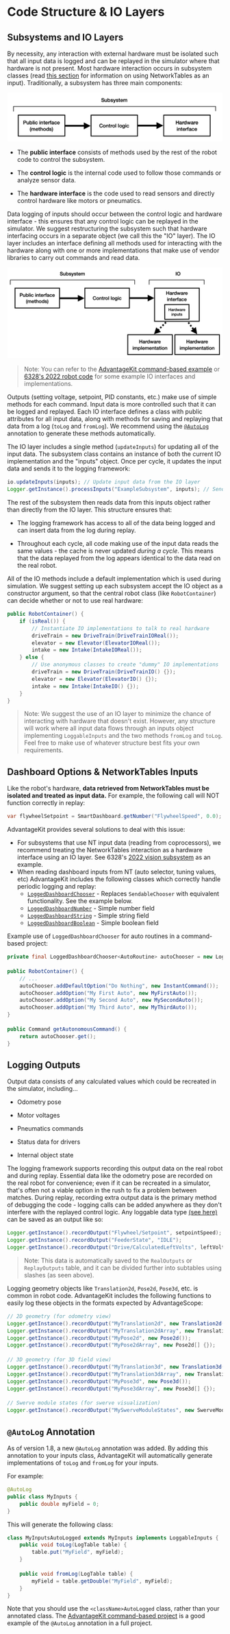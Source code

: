 # Code Structure & IO Layers

## Subsystems and IO Layers

By necessity, any interaction with external hardware must be isolated such that all input data is logged and can be replayed in the simulator where that hardware is not present. Most hardware interaction occurs in subsystem classes (read [this section](#dashboard-options--networktables-inputs) for information on using NetworkTables as an input). Traditionally, a subsystem has three main components:

![Diagram of traditional subsystem](resources/subsystem-1.png)

- The **public interface** consists of methods used by the rest of the robot code to control the subsystem.

- The **control logic** is the internal code used to follow those commands or analyze sensor data.

- The **hardware interface** is the code used to read sensors and directly control hardware like motors or pneumatics.

Data logging of inputs should occur between the control logic and hardware interface - this ensures that any control logic can be replayed in the simulator. We suggest restructuring the subsystem such that hardware interfacing occurs in a separate object (we call this the "IO" layer). The IO layer includes an interface defining all methods used for interacting with the hardware along with one or more implementations that make use of vendor libraries to carry out commands and read data.

![Diagram of restructured subsystem](resources/subsystem-2.png)

> Note: You can refer to the [AdvantageKit command-based example](INSTALLATION.md#new-projects) or [6328's 2022 robot code](https://github.com/Mechanical-Advantage/RobotCode2022/tree/main/src/main/java/frc/robot/subsystems) for some example IO interfaces and implementations.

Outputs (setting voltage, setpoint, PID constants, etc.) make use of simple methods for each command. Input data is more controlled such that it can be logged and replayed. Each IO interface defines a class with public attributes for all input data, along with methods for saving and replaying that data from a log (`toLog` and `fromLog`). We recommend using the [`@AutoLog`](#autolog-annotation) annotation to generate these methods automatically.

The IO layer includes a single method (`updateInputs`) for updating all of the input data. The subsystem class contains an instance of both the current IO implementation and the "inputs" object. Once per cycle, it updates the input data and sends it to the logging framework:

```java
io.updateInputs(inputs); // Update input data from the IO layer
Logger.getInstance().processInputs("ExampleSubsystem", inputs); // Send input data to the logging framework (or update from the log during replay)
```

The rest of the subsystem then reads data from this inputs object rather than directly from the IO layer. This structure ensures that:

- The logging framework has access to all of the data being logged and can insert data from the log during replay.

- Throughout each cycle, all code making use of the input data reads the same values - the cache is never updated _during a cycle_. This means that the data replayed from the log appears identical to the data read on the real robot.

All of the IO methods include a default implementation which is used during simulation. We suggest setting up each subsystem accept the IO object as a constructor argument, so that the central robot class (like `RobotContainer`) can decide whether or not to use real hardware:

```java
public RobotContainer() {
    if (isReal()) {
        // Instantiate IO implementations to talk to real hardware
        driveTrain = new DriveTrain(DriveTrainIOReal());
        elevator = new Elevator(ElevatorIOReal());
        intake = new Intake(IntakeIOReal());
    } else {
        // Use anonymous classes to create "dummy" IO implementations
        driveTrain = new DriveTrain(DriveTrainIO() {});
        elevator = new Elevator(ElevatorIO() {});
        intake = new Intake(IntakeIO() {});
    }
}
```

> Note: We suggest the use of an IO layer to minimize the chance of interacting with hardware that doesn't exist. However, any structure will work where all input data flows through an inputs object implementing `LoggableInputs` and the two methods `fromLog` and `toLog`. Feel free to make use of whatever structure best fits your own requirements.

## Dashboard Options & NetworkTables Inputs

Like the robot's hardware, **data retrieved from NetworkTables must be isolated and treated as input data.** For example, the following call will NOT function correctly in replay:

```java
var flywheelSetpoint = SmartDashboard.getNumber("FlywheelSpeed", 0.0);
```

AdvantageKit provides several solutions to deal with this issue:

- For subsystems that use NT input data (reading from coprocessors), we recommend treating the NetworkTables interaction as a hardware interface using an IO layer. See 6328's [2022 vision subsystem](https://github.com/Mechanical-Advantage/RobotCode2022/tree/main/src/main/java/frc/robot/subsystems/vision) as an example.
- When reading dashboard inputs from NT (auto selector, tuning values, etc) AdvantageKit includes the following classes which correctly handle periodic logging and replay:
  - [`LoggedDashboardChooser`](https://github.com/Mechanical-Advantage/AdvantageKit/blob/main/junction/core/src/org/littletonrobotics/junction/networktables/LoggedDashboardChooser.java) - Replaces `SendableChooser` with equivalent functionality. See the example below.
  - [`LoggedDashboardNumber`](https://github.com/Mechanical-Advantage/AdvantageKit/blob/main/junction/core/src/org/littletonrobotics/junction/networktables/LoggedDashboardNumber.java) - Simple number field
  - [`LoggedDashboardString`](https://github.com/Mechanical-Advantage/AdvantageKit/blob/main/junction/core/src/org/littletonrobotics/junction/networktables/LoggedDashboardString.java) - Simple string field
  - [`LoggedDashboardBoolean`](https://github.com/Mechanical-Advantage/AdvantageKit/blob/main/junction/core/src/org/littletonrobotics/junction/networktables/LoggedDashboardBoolean.java) - Simple boolean field

Example use of `LoggedDashboardChooser` for auto routines in a command-based project:

```java
private final LoggedDashboardChooser<AutoRoutine> autoChooser = new LoggedDashboardChooser<>("Auto Routine");

public RobotContainer() {
    // ...
    autoChooser.addDefaultOption("Do Nothing", new InstantCommand());
    autoChooser.addOption("My First Auto", new MyFirstAuto());
    autoChooser.addOption("My Second Auto", new MySecondAuto());
    autoChooser.addOption("My Third Auto", new MyThirdAuto());
}

public Command getAutonomousCommand() {
    return autoChooser.get();
}
```

## Logging Outputs

Output data consists of any calculated values which could be recreated in the simulator, including...

- Odometry pose

- Motor voltages

- Pneumatics commands

- Status data for drivers

- Internal object state

The logging framework supports recording this output data on the real robot and during replay. Essential data like the odometry pose are recorded on the real robot for convenience; even if it can be recreated in a simulator, that's often not a viable option in the rush to fix a problem between matches. During replay, recording extra output data is the primary method of debugging the code - logging calls can be added anywhere as they don't interfere with the replayed control logic. Any loggable data type [(see here)](DATA-FLOW.md) can be saved as an output like so:

```java
Logger.getInstance().recordOutput("Flywheel/Setpoint", setpointSpeed);
Logger.getInstance().recordOutput("FeederState", "IDLE");
Logger.getInstance().recordOutput("Drive/CalculatedLeftVolts", leftVolts);
```

> Note: This data is automatically saved to the `RealOutputs` or `ReplayOutputs` table, and it can be divided further into subtables using slashes (as seen above).

Logging geometry objects like `Translation2d`, `Pose2d`, `Pose3d`, etc. is common in robot code. AdvantageKit includes the following functions to easily log these objects in the formats expected by AdvantageScope:

```java
// 2D geometry (for odometry view)
Logger.getInstance().recordOutput("MyTranslation2d", new Translation2d());
Logger.getInstance().recordOutput("MyTranslation2dArray", new Translation2d[] {});
Logger.getInstance().recordOutput("MyPose2d", new Pose2d());
Logger.getInstance().recordOutput("MyPose2dArray", new Pose2d[] {});

// 3D geometry (for 3D field view)
Logger.getInstance().recordOutput("MyTranslation3d", new Translation3d());
Logger.getInstance().recordOutput("MyTranslation3dArray", new Translation3d[] {});
Logger.getInstance().recordOutput("MyPose3d", new Pose3d());
Logger.getInstance().recordOutput("MyPose3dArray", new Pose3d[] {});

// Swerve module states (for swerve visualization)
Logger.getInstance().recordOutput("MySwerveModuleStates", new SwerveModuleState[] {});
```

## `@AutoLog` Annotation

As of version 1.8, a new `@AutoLog` annotation was added. By adding this annotation to your inputs class, AdvantageKit will automatically generate implementations of `toLog` and `fromLog` for your inputs.

For example:

```java
@AutoLog
public class MyInputs {
    public double myField = 0;
}
```

This will generate the following class:

```java
class MyInputsAutoLogged extends MyInputs implements LoggableInputs {
    public void toLog(LogTable table) {
        table.put("MyField", myField);
    }

    public void fromLog(LogTable table) {
        myField = table.getDouble("MyField", myField);
    }
}
```

Note that you should use the `<className>AutoLogged` class, rather than your annotated class. The [AdvantageKit command-based project](INSTALLATION.md#new-projects) is a good example of the `@AutoLog` annotation in a full project.
